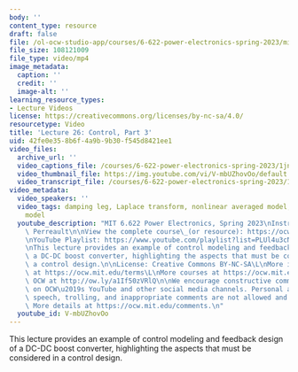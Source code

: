 ```yaml
---
body: ''
content_type: resource
draft: false
file: /ol-ocw-studio-app/courses/6-622-power-electronics-spring-2023/mit6_622s23_lecture_26_360p_16_9.mp4
file_size: 108121009
file_type: video/mp4
image_metadata:
  caption: ''
  credit: ''
  image-alt: ''
learning_resource_types:
- Lecture Videos
license: https://creativecommons.org/licenses/by-nc-sa/4.0/
resourcetype: Video
title: 'Lecture 26: Control, Part 3'
uid: 42fe0e35-8b6f-4a9b-9b30-f545d8421ee1
video_files:
  archive_url: ''
  video_captions_file: /courses/6-622-power-electronics-spring-2023/1jnDIb0W9RPiPdDxdsPIKPrIote-gdS1U_transcript.webvtt
  video_thumbnail_file: https://img.youtube.com/vi/V-mbUZhovOo/default.jpg
  video_transcript_file: /courses/6-622-power-electronics-spring-2023/1jnDIb0W9RPiPdDxdsPIKPrIote-gdS1U_transcript.pdf
video_metadata:
  video_speakers: ''
  video_tags: damping leg, Laplace transform, nonlinear averaged model, LTI linearized
    model
  youtube_description: "MIT 6.622 Power Electronics, Spring 2023\nInstructor: David\
    \ Perreault\n\nView the complete course\_(or resource): https://ocw.mit.edu/courses/6-622-power-electronics-spring-2023/\L\
    \nYouTube Playlist: https://www.youtube.com/playlist?list=PLUl4u3cNGP62UTc77mJoubhDELSC8lfR0\n\
    \nThis lecture provides an example of control modeling and feedback design of\
    \ a DC-DC boost converter, highlighting the aspects that must be considered in\
    \ a control design.\n\nLicense: Creative Commons BY-NC-SA\L\nMore information\
    \ at https://ocw.mit.edu/terms\L\nMore courses at https://ocw.mit.edu\n\nSupport\
    \ OCW at http://ow.ly/a1If50zVRlQ\n\nWe encourage constructive comments and discussion\
    \ on OCW\u2019s YouTube and other social media channels. Personal attacks, hate\
    \ speech, trolling, and inappropriate comments are not allowed and may be removed.\
    \ More details at https://ocw.mit.edu/comments.\n"
  youtube_id: V-mbUZhovOo
---
```

This lecture provides an example of control modeling and feedback design of a DC-DC boost converter, highlighting the aspects that must be considered in a control design.